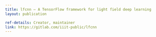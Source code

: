 ```yaml
---
title: lfcnn – A TensorFlow framework for light field deep learning
layout: publication

ref-details: Creator, maintainer
link: https://gitlab.com/iiit-public/lfcnn
---
```

